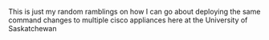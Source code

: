 This is just my random ramblings on how I can go about deploying the same command changes to multiple cisco appliances here at the University of Saskatchewan